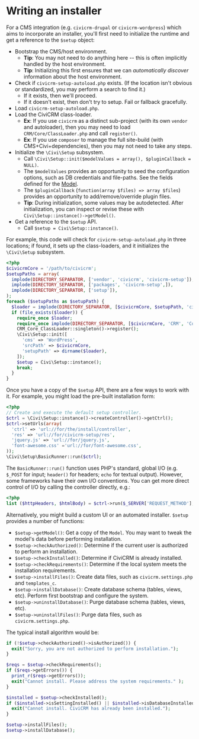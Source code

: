# Writing an installer

For a CMS integration (e.g. `civicrm-drupal` or `civicrm-wordpress`) which aims to incorporate an installer, you'll
first need to initialize the runtime and get a reference to the `$setup` object:

* Bootstrap the CMS/host environment.
    * __Tip__: You may not need to do anything here -- this is often implicitly handled by the host environment.
    * __Tip__: Initializing this first ensures that we can *automatically discover* information about the host environment.
* Check if `civicrm-setup-autoload.php` exists. (If the location isn't obvious or standardized, you may perform a search to find it.)
    * If it exists, then we'll proceed.
    * If it doesn't exist, then don't try to setup. Fail or fallback gracefully.
* Load `civicrm-setup-autoload.php`.
* Load the CiviCRM class-loader.
    * __Ex__: If you use `civicrm` as a distinct sub-project (with its own `vendor` and autoloader), then you may need to load `CRM/Core/ClassLoader.php` and call `register()`.
    * __Ex__: If you use `composer` to manage the full site-build (with CMS+Civi+dependencies), then you may not need to take any steps.
* Initialize the `\Civi\Setup` subsystem.
    * Call `\Civi\Setup::init($modelValues = array(), $pluginCallback = NULL)`.
    * The `$modelValues` provides an opportunity to seed the configuration options, such as DB credentials and file-paths. See the fields defined for the [Model](src/Setup/Model.php).
    * The `$pluginCallback` (`function(array $files) => array $files`) provides an opportunity to add/remove/override plugin files.
    * __Tip__: During initialization, some values may be autodetected. After initialization, you can inspect or revise these with `Civi\Setup::instance()->getModel()`.
* Get a reference to the `$setup` API.
    * Call `$setup = Civi\Setup::instance()`.

For example, this code will check for `civicrm-setup-autoload.php` in three locations;
if found, it sets up the class-loaders, and it initializes the `\Civi\Setup` subsystem.

```php
<?php
$civicrmCore = '/path/to/civicrm';
$setupPaths = array(
  implode(DIRECTORY_SEPARATOR, ['vendor', 'civicrm', 'civicrm-setup']),
  implode(DIRECTORY_SEPARATOR, ['packages', 'civicrm-setup',]),
  implode(DIRECTORY_SEPARATOR, ['setup']),
);
foreach ($setupPaths as $setupPath) {
  $loader = implode(DIRECTORY_SEPARATOR, [$civicrmCore, $setupPath, 'civicrm-setup-autoload.php']);
  if (file_exists($loader)) {
    require_once $loader;
    require_once implode(DIRECTORY_SEPARATOR, [$civicrmCore, 'CRM', 'Core', 'ClassLoader.php']);
    CRM_Core_ClassLoader::singleton()->register();
    \Civi\Setup::init([
      'cms' => 'WordPress',
      'srcPath' => $civicrmCore,
      'setupPath' => dirname($loader),
    ]);
    $setup = Civi\Setup::instance();
    break;
  }
}
```

Once you have a copy of the `$setup` API, there are a few ways to work with it. For example, you might load
the pre-built installation form:

```php
<?php
// Create and execute the default setup controller.
$ctrl = \Civi\Setup::instance()->createController()->getCtrl();
$ctrl->setUrls(array(
  'ctrl' => 'url://for/the/install/controller',
  'res' => 'url://for/civicrm-setup/res',
  'jquery.js' => 'url://for/jquery.js',
  'font-awesome.css' ='url://for/font-awesome.css',
));
\Civi\Setup\BasicRunner::run($ctrl);
```

The `BasicRunner::run()` function uses PHP's standard, global I/O (e.g. 
`$_POST` for input; `header()` for headers; `echo` for textual output). 
However, some frameworks have their own I/O conventions.  You can get more
direct control of I/O by calling the controller directly, e.g.:

```php
<?php
list ($httpHeaders, $htmlBody) = $ctrl->run($_SERVER['REQUEST_METHOD'], $_POST);
```

Alternatively, you might build a custom UI or an automated installer. `$setup` provides a number of functions:

* `$setup->getModel()`: Get a copy of the `Model`. You may want to tweak the model's data before performing installation.
* `$setup->checkAuthorized()`: Determine if the current user is authorized to perform an installation.
* `$setup->checkInstalled()`: Determine if CiviCRM is already installed.
* `$setup->checkRequirements()`: Determine if the local system meets the installation requirements.
* `$setup->installFiles()`: Create data files, such as `civicrm.settings.php` and `templates_c`.
* `$setup->installDatabase()`: Create database schema (tables, views, etc). Perform first bootstrap and configure the system.
* `$setup->uninstallDatabase()`: Purge database schema (tables, views, etc).
* `$setup->uninstallFiles()`: Purge data files, such as `civicrm.settings.php`.

The typical install algorithm would be:

```php
if (!$setup->checkAuthorized()->isAuthorized()) {
  exit("Sorry, you are not authorized to perform installation.");
}

$reqs = $setup->checkRequirements();
if ($reqs->getErrors()) {
  print_r($reqs->getErrors());
  exit("Cannot install. Please address the system requirements." );
}

$installed = $setup->checkInstalled();
if ($installed->isSettingInstalled() || $installed->isDatabaseInstalled()) {
  exit("Cannot install. CiviCRM has already been installed.");
}

$setup->installFiles();
$setup->installDatabase();
```
